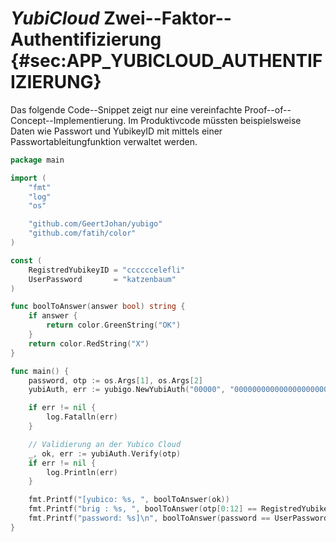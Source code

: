 # *YubiCloud* Zwei--Faktor--Authentifizierung {#sec:APP_YUBICLOUD_AUTHENTIFIZIERUNG}

Das folgende Code--Snippet zeigt nur eine vereinfachte
Proof--of--Concept--Implementierung. Im Produktivcode müssten beispielsweise
Daten wie Passwort und YubikeyID mit mittels einer Passwortableitungfunktion
verwaltet werden.

~~~go
package main

import (
	"fmt"
	"log"
	"os"

	"github.com/GeertJohan/yubigo"
	"github.com/fatih/color"
)

const (
	RegistredYubikeyID = "ccccccelefli"
	UserPassword       = "katzenbaum"
)

func boolToAnswer(answer bool) string {
	if answer {
		return color.GreenString("OK")
	}
	return color.RedString("X")
}

func main() {
	password, otp := os.Args[1], os.Args[2]
	yubiAuth, err := yubigo.NewYubiAuth("00000", "000000000000000000000000000=")

	if err != nil {
		log.Fatalln(err)
	}

	// Validierung an der Yubico Cloud
	_, ok, err := yubiAuth.Verify(otp)
	if err != nil {
		log.Println(err)
	}

	fmt.Printf("[yubico: %s, ", boolToAnswer(ok))
	fmt.Printf("brig : %s, ", boolToAnswer(otp[0:12] == RegistredYubikeyID))
	fmt.Printf("password: %s]\n", boolToAnswer(password == UserPassword))
}
~~~
